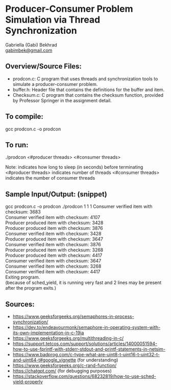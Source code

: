 # Producer-Consumer Problem Simulation via Thread Synchronization 

Gabriella (Gabi) Bekhrad  
gabimbek@gmail.com

## Overview/Source Files:
- prodcon.c: C program that uses threads and synchronization tools to simulate a producer-consumer problem.
- buffer.h: Header file that contains the definitions for the buffer and item.
- Checksum.c: C program that contains the checksum function, provided by Professor Springer in the assignment detail. 

## To compile:
gcc prodcon.c -o prodcon

## To run:
./prodcon <delay> <#producer threads> <#consumer threads>

Note:
    <delay> indicates how long to sleep (in seconds) before terminating 
    <#producer threads> indicates number of threads 
    <#consumer threads> indicates the number of consumer threads

## Sample Input/Output: (snippet)
gcc prodcon.c -o prodcon
./prodcon 1 1 1
Consumer verified item with checksum: 3683  
Consumer verified item with checksum: 4107  
Producer produced item with checksum: 3428  
Producer produced item with checksum: 3876  
Consumer verified item with checksum: 3428  
Producer produced item with checksum: 3647  
Consumer verified item with checksum: 3876  
Producer produced item with checksum: 3268  
Producer produced item with checksum: 4417  
Consumer verified item with checksum: 3647  
Consumer verified item with checksum: 3268  
Consumer verified item with checksum: 4417  
Exiting program.  
(because of sched_yield, it is running very fast and 2 lines may be present after the program exits.)  

## Sources:
- https://www.geeksforgeeks.org/semaphores-in-process-synchronization/
- https://dev.to/endeavourmonk/semaphore-in-operating-system-with-its-own-implementation-in-c-19ia
- https://www.geeksforgeeks.org/multithreading-in-c/
- https://support.tetcos.com/support/solutions/articles/14000051594-how-to-use-fprintf-with-stderr-stdout-and-printf-statements-in-netsim-
- https://www.badprog.com/c-type-what-are-uint8-t-uint16-t-uint32-t-and-uint64-t#google_vignette (for understanding)
- https://www.geeksforgeeks.org/c-rand-function/ 
- https://chatgpt.com/ (for debugging purposes) 
- https://stackoverflow.com/questions/68232819/how-to-use-sched-yield-properly 
